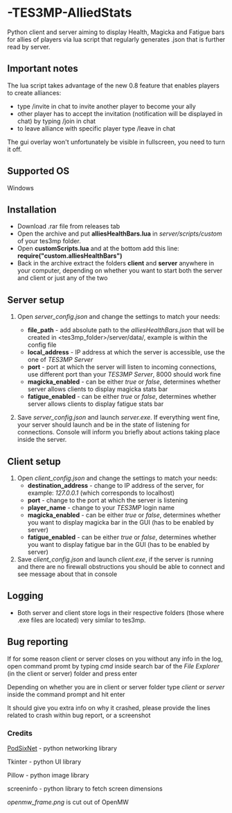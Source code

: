 # -TES3MP-AlliedStats
Python client and server aiming to display Health, Magicka and Fatigue bars for allies of players via lua script that regularly generates .json that is further read by server.

## Important notes
The lua script takes advantage of the new 0.8 feature that enables players to create alliances:
- type /invite <pid> in chat to invite another player to become your ally
- other player has to accept the invitation (notification will be displayed in chat) by typing /join <pid> in chat
- to leave alliance with specific player type /leave <pid> in chat

The gui overlay won't unfortunately be visible in fullscreen, you need to turn it off.

## Supported OS
Windows

## Installation

- Download .rar file from releases tab
- Open the archive and put **alliesHealthBars.lua** in _server/scripts/custom_ of your tes3mp folder.
- Open **customScripts.lua** and at the bottom add this line: **require("custom.alliesHealthBars")**
- Back in the archive extract the folders **client** and **server** anywhere in your computer, depending on whether you want to start both the server and client or just any of the two

## 

## Server setup
1. Open _server_config.json_ and change the settings to match your needs:
   - **file_path** - add absolute path to the _alliesHealthBars.json_ that will be created in <tes3mp_folder>/server/data/, example is within the config file
   - **local_address** - IP address at which the server is accessible, use the one of _TES3MP Server_
   - **port** - port at which the server will listen to incoming connections, use different port than your _TES3MP Server_, 8000 should work fine
   - **magicka_enabled** - can be either _true_ or _false_, determines whether server allows clients to display magicka stats bar
   - **fatigue_enabled** - can be either _true_ or _false_, determines whether server allows clients to display fatigue stats bar

2. Save _server_config.json_ and launch _server.exe_. If everything went fine, your server should launch and be in the state of listening for connections. Console will inform you briefly about actions taking place inside the server.

## Client setup
1. Open _client_config.json_ and change the settings to match your needs:
   - **destination_address** - change to IP address of the server, for example: _127.0.0.1_ (which corresponds to localhost)
   - **port** - change to the port at which the server is listening
   - **player_name** - change to your _TES3MP_ login name
   - **magicka_enabled** - can be either _true_ or _false_, determines whether you want to display magicka bar in the GUI (has to be enabled by server)
   - **fatigue_enabled** - can be either _true_ or _false_, determines whether you want to display fatigue bar in the GUI (has to be enabled by server)
2. Save _client_config.json_ and launch _client.exe_, if the server is running and there are no firewall obstructions you should be able to connect and see message about that in console

## Logging
- Both server and client store logs in their respective folders (those where .exe files are located) very similar to tes3mp.

## Bug reporting
If for some reason client or server closes on you without any info in the log, open command promt by typing _cmd_ inside search bar of the _File Explorer_ (in the client or server) folder and press enter

Depending on whether you are in client or server folder type _client_ or _server_ inside the command prompt and hit enter

It should give you extra info on why it crashed, please provide the lines related to crash within bug report, or a screenshot

### Credits
[PodSixNet](https://github.com/chr15m/PodSixNet) - python networking library

Tkinter - python UI library

Pillow - python image library

screeninfo - python library to fetch screen dimensions

_openmw_frame.png_ is cut out of OpenMW

